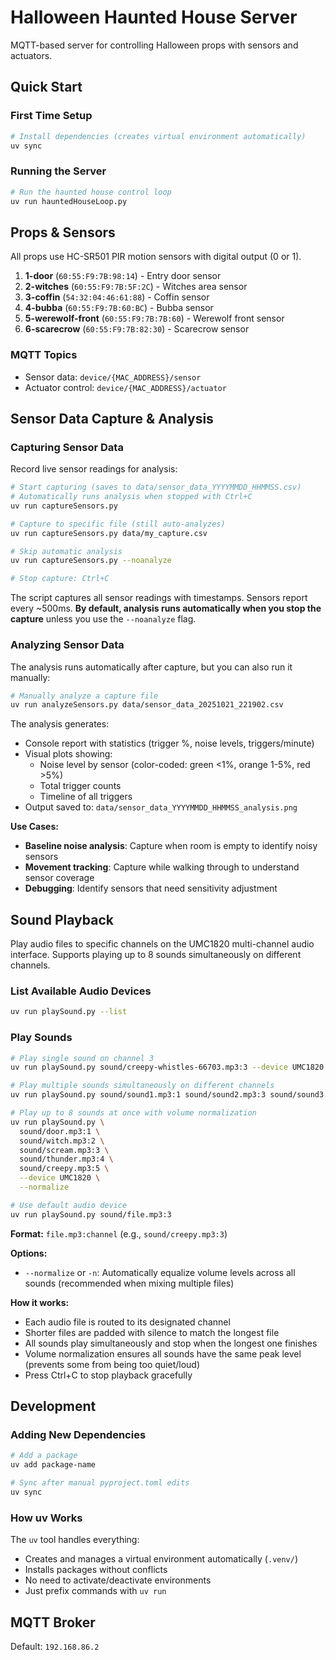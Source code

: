 # Halloween Haunted House Server

MQTT-based server for controlling Halloween props with sensors and actuators.

## Quick Start

### First Time Setup

```bash
# Install dependencies (creates virtual environment automatically)
uv sync
```

### Running the Server

```bash
# Run the haunted house control loop
uv run hauntedHouseLoop.py
```

## Props & Sensors

All props use HC-SR501 PIR motion sensors with digital output (0 or 1).

1. **1-door** (`60:55:F9:7B:98:14`) - Entry door sensor
2. **2-witches** (`60:55:F9:7B:5F:2C`) - Witches area sensor
3. **3-coffin** (`54:32:04:46:61:88`) - Coffin sensor
4. **4-bubba** (`60:55:F9:7B:60:BC`) - Bubba sensor
5. **5-werewolf-front** (`60:55:F9:7B:7B:60`) - Werewolf front sensor
6. **6-scarecrow** (`60:55:F9:7B:82:30`) - Scarecrow sensor

### MQTT Topics

- Sensor data: `device/{MAC_ADDRESS}/sensor`
- Actuator control: `device/{MAC_ADDRESS}/actuator`

## Sensor Data Capture & Analysis

### Capturing Sensor Data

Record live sensor readings for analysis:

```bash
# Start capturing (saves to data/sensor_data_YYYYMMDD_HHMMSS.csv)
# Automatically runs analysis when stopped with Ctrl+C
uv run captureSensors.py

# Capture to specific file (still auto-analyzes)
uv run captureSensors.py data/my_capture.csv

# Skip automatic analysis
uv run captureSensors.py --noanalyze

# Stop capture: Ctrl+C
```

The script captures all sensor readings with timestamps. Sensors report every ~500ms. **By default, analysis runs automatically when you stop the capture** unless you use the `--noanalyze` flag.

### Analyzing Sensor Data

The analysis runs automatically after capture, but you can also run it manually:

```bash
# Manually analyze a capture file
uv run analyzeSensors.py data/sensor_data_20251021_221902.csv
```

The analysis generates:
- Console report with statistics (trigger %, noise levels, triggers/minute)
- Visual plots showing:
  - Noise level by sensor (color-coded: green <1%, orange 1-5%, red >5%)
  - Total trigger counts
  - Timeline of all triggers
- Output saved to: `data/sensor_data_YYYYMMDD_HHMMSS_analysis.png`

**Use Cases:**
- **Baseline noise analysis**: Capture when room is empty to identify noisy sensors
- **Movement tracking**: Capture while walking through to understand sensor coverage
- **Debugging**: Identify sensors that need sensitivity adjustment

## Sound Playback

Play audio files to specific channels on the UMC1820 multi-channel audio interface. Supports playing up to 8 sounds simultaneously on different channels.

### List Available Audio Devices

```bash
uv run playSound.py --list
```

### Play Sounds

```bash
# Play single sound on channel 3
uv run playSound.py sound/creepy-whistles-66703.mp3:3 --device UMC1820

# Play multiple sounds simultaneously on different channels
uv run playSound.py sound/sound1.mp3:1 sound/sound2.mp3:3 sound/sound3.mp3:5 --device UMC1820

# Play up to 8 sounds at once with volume normalization
uv run playSound.py \
  sound/door.mp3:1 \
  sound/witch.mp3:2 \
  sound/scream.mp3:3 \
  sound/thunder.mp3:4 \
  sound/creepy.mp3:5 \
  --device UMC1820 \
  --normalize

# Use default audio device
uv run playSound.py sound/file.mp3:3
```

**Format:** `file.mp3:channel` (e.g., `sound/creepy.mp3:3`)

**Options:**
- `--normalize` or `-n`: Automatically equalize volume levels across all sounds (recommended when mixing multiple files)

**How it works:**
- Each audio file is routed to its designated channel
- Shorter files are padded with silence to match the longest file
- All sounds play simultaneously and stop when the longest one finishes
- Volume normalization ensures all sounds have the same peak level (prevents some from being too quiet/loud)
- Press Ctrl+C to stop playback gracefully

## Development

### Adding New Dependencies

```bash
# Add a package
uv add package-name

# Sync after manual pyproject.toml edits
uv sync
```

### How uv Works

The `uv` tool handles everything:
- Creates and manages a virtual environment automatically (`.venv/`)
- Installs packages without conflicts
- No need to activate/deactivate environments
- Just prefix commands with `uv run`

## MQTT Broker

Default: `192.168.86.2`
